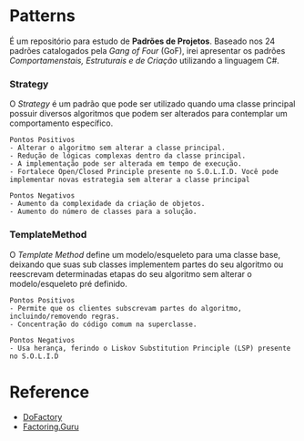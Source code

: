 # **Patterns**
É um repositório para estudo de **Padrões de Projetos**. Baseado nos 24 padrões catalogados pela *Gang of Four* (GoF), irei apresentar os padrões *Comportamenstais, Estruturais e de Criação* utilizando a linguagem C#.

### Strategy
O *Strategy* é um padrão que pode ser utilizado quando uma classe principal possuir diversos algoritmos que podem ser alterados para contemplar um comportamento específico.

    Pontos Positivos
    - Alterar o algoritmo sem alterar a classe principal.
    - Redução de lógicas complexas dentro da classe principal.
    - A implementação pode ser alterada em tempo de execução.
    - Fortalece Open/Closed Principle presente no S.O.L.I.D. Você pode implementar novas estrategia sem alterar a classe principal

    Pontos Negativos
    - Aumento da complexidade da criação de objetos.
    - Aumento do número de classes para a solução.

### TemplateMethod
O *Template Method* define um modelo/esqueleto para uma classe base, deixando que suas sub classes implementem partes do seu algoritmo ou reescrevam determinadas etapas do seu algoritmo sem alterar o modelo/esqueleto pré definido.

    Pontos Positivos
    - Permite que os clientes subscrevam partes do algoritmo, incluindo/removendo regras.
    - Concentração do código comum na superclasse. 

    Pontos Negativos
    - Usa herança, ferindo o Liskov Substitution Principle (LSP) presente no S.O.L.I.D



# Reference
 - [DoFactory](https://www.dofactory.com/net/design-patterns)
 - [Factoring.Guru](https://refactoring.guru/design-patterns)